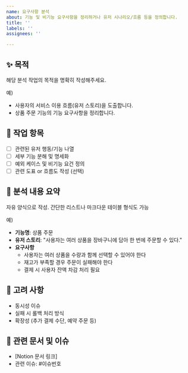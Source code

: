 ```yaml
---
name: 요구사항 분석
about: 기능 및 비기능 요구사항을 정리하거나 유저 시나리오/흐름 등을 정의합니다.
title: ''
labels: ''
assignees: ''

---
```


## ✨ 목적
해당 분석 작업의 목적을 명확히 작성해주세요.

예)  
- 사용자의 서비스 이용 흐름(유저 스토리)을 도출합니다.  
- 상품 주문 기능의 기능 요구사항을 정리합니다.

## 🧩 작업 항목
- [ ] 관련된 유저 행동/기능 나열
- [ ] 세부 기능 분해 및 명세화
- [ ] 예외 케이스 및 비기능 요건 정의
- [ ] 관련 도표 or 흐름도 작성 (선택)

## 📄 분석 내용 요약
자유 양식으로 작성. 간단한 리스트나 마크다운 테이블 형식도 가능

예)
- **기능명**: 상품 주문
- **유저 스토리**: "사용자는 여러 상품을 장바구니에 담아 한 번에 주문할 수 있다."
- **요구사항**
    - 사용자는 여러 상품을 수량과 함께 선택할 수 있어야 한다
    - 재고가 부족할 경우 주문이 실패해야 한다
    - 결제 시 사용자 잔액 차감 처리 필요

## 🧪 고려 사항
- 동시성 이슈
- 실패 시 롤백 처리 방식
- 확장성 (추가 결제 수단, 예약 주문 등)

## 🔗 관련 문서 및 이슈
- [Notion 문서 링크]
- 관련 이슈: #이슈번호
